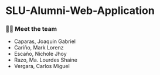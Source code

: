 # SLU-Alumni-Web-Application
### :man_technologist: Meet the team
- Caparas, Joaquin Gabriel
- Cariño, Mark Lorenz
- Escaño, Nichole Jhoy
- Razo, Ma. Lourdes Shaine
- Vergara, Carlos Miguel
